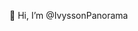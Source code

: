 👋 Hi, I’m @IvyssonPanorama


<!---
MariliaPanorama/MariliaPanorama is a ✨ special ✨ repository because its `README.md` (this file) appears on your GitHub profile.
You can click the Preview link to take a look at your changes.
--->
